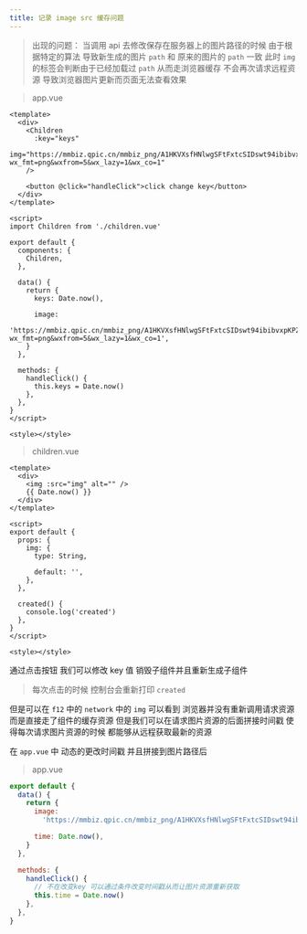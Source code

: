 ```yaml
---
title: 记录 image src 缓存问题
---
```


> 出现的问题： 当调用 api 去修改保存在服务器上的图片路径的时候 由于根据特定的算法 导致新生成的图片 `path` 和 原来的图片的 `path` 一致 此时 `img` 的标签会判断由于已经加载过 `path` 从而走浏览器缓存 不会再次请求远程资源 导致浏览器图片更新而页面无法查看效果

> app.vue

```vue
<template>
  <div>
    <Children
      :key="keys"
      img="https://mmbiz.qpic.cn/mmbiz_png/A1HKVXsfHNlwgSFtFxtcSIDswt94ibibvxpKPZgK1EOwvGOkRJq6jtz25qWcbjaWTcOR0DLLGzBv7735uV2gafuw/640?wx_fmt=png&wxfrom=5&wx_lazy=1&wx_co=1"
    />

    <button @click="handleClick">click change key</button>
  </div>
</template>

<script>
import Children from './children.vue'

export default {
  components: {
    Children,
  },

  data() {
    return {
      keys: Date.now(),

      image:
        'https://mmbiz.qpic.cn/mmbiz_png/A1HKVXsfHNlwgSFtFxtcSIDswt94ibibvxpKPZgK1EOwvGOkRJq6jtz25qWcbjaWTcOR0DLLGzBv7735uV2gafuw/640?wx_fmt=png&wxfrom=5&wx_lazy=1&wx_co=1',
    }
  },

  methods: {
    handleClick() {
      this.keys = Date.now()
    },
  },
}
</script>

<style></style>
```

> children.vue

```vue
<template>
  <div>
    <img :src="img" alt="" />
    {{ Date.now() }}
  </div>
</template>

<script>
export default {
  props: {
    img: {
      type: String,

      default: '',
    },
  },

  created() {
    console.log('created')
  },
}
</script>

<style></style>
```

通过点击按钮 我们可以修改 key 值 销毁子组件并且重新生成子组件

> 每次点击的时候 控制台会重新打印 `created`

但是可以在 `f12` 中的 `network` 中的 `img` 可以看到 浏览器并没有重新调用请求资源 而是直接走了组件的缓存资源 但是我们可以在请求图片资源的后面拼接时间戳 使得每次请求图片资源的时候 都能够从远程获取最新的资源

在 `app.vue` 中 动态的更改时间戳 并且拼接到图片路径后

> app.vue

```js
export default {
  data() {
    return {
      image:
        'https://mmbiz.qpic.cn/mmbiz_png/A1HKVXsfHNlwgSFtFxtcSIDswt94ibibvxpKPZgK1EOwvGOkRJq6jtz25qWcbjaWTcOR0DLLGzBv7735uV2gafuw/640?wx_fmt=png&wxfrom=5&wx_lazy=1&wx_co=1',

      time: Date.now(),
    }
  },

  methods: {
    handleClick() {
      // 不在改变key 可以通过条件改变时间戳从而让图片资源重新获取
      this.time = Date.now()
    },
  },
}
```
